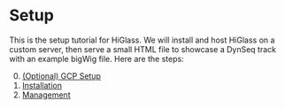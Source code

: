 # Setup
This is the setup tutorial for HiGlass. We will install and host HiGlass on a custom server, then serve a small HTML file to showcase a DynSeq track with an example bigWig file. Here are the steps:

0. [(Optional) GCP Setup](./0-gcp-setup.md)
1. [Installation](./1-installation.md)
2. [Management](./2-management.md)